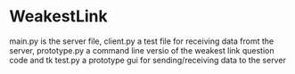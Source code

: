 WeakestLink
===========

main.py is the server file, client.py a test file for receiving data fromt the server, prototype.py a command line versio of the weakest link question code and tk test.py a prototype gui for sending/receiving data to the server
